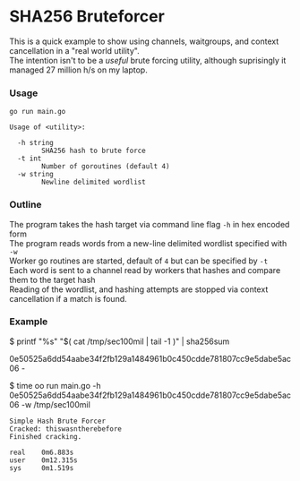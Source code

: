 # SHA256 Bruteforcer

This is a quick example to show using channels, waitgroups, and context cancellation in a "real world utility".  
The intention isn't to be a *useful* brute forcing utility, although suprisingly it managed 27 million h/s on my laptop.

### Usage

```
go run main.go

Usage of <utility>:

  -h string
        SHA256 hash to brute force
  -t int
        Number of goroutines (default 4)
  -w string
        Newline delimited wordlist
```

### Outline

The program takes the hash target via command line flag `-h` in hex encoded form  
The program reads words from a new-line delimited wordlist specified with `-w`   
Worker go routines are started, default of `4` but can be specified by `-t`   
Each word is sent to a channel read by workers that hashes and compare them to the target hash  
Reading of the wordlist, and hashing attempts are stopped via context cancellation if a match is found.  

### Example

\$ printf "%s" "$( cat /tmp/sec100mil | tail -1 )" | sha256sum

0e50525a6dd54aabe34f2fb129a1484961b0c450cdde781807cc9e5dabe5ac06  -

\$ time oo run main.go -h 0e50525a6dd54aabe34f2fb129a1484961b0c450cdde781807cc9e5dabe5ac06 -w /tmp/sec100mil 
```
Simple Hash Brute Forcer
Cracked: thiswasntherebefore
Finished cracking.

real    0m6.883s
user    0m12.315s
sys     0m1.519s
```